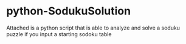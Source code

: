 # python-SodukuSolution
Attached is a python script that is able to analyze and solve a soduku puzzle if you input a starting sodoku table
